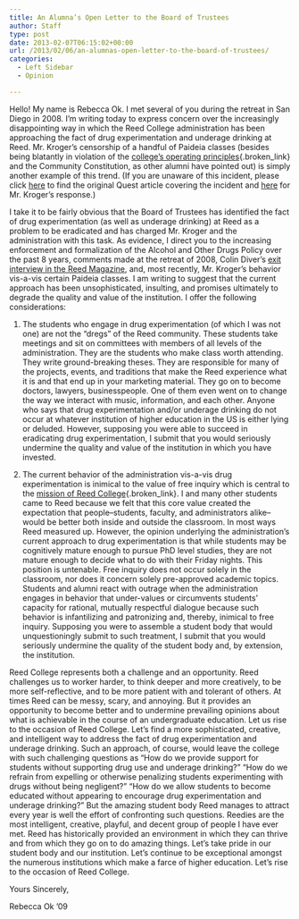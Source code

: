 ```yaml
---
title: An Alumna’s Open Letter to the Board of Trustees
author: Staff
type: post
date: 2013-02-07T06:15:02+00:00
url: /2013/02/06/an-alumnas-open-letter-to-the-board-of-trustees/
categories:
  - Left Sidebar
  - Opinion

---
```

Hello! My name is Rebecca Ok. I met several of you during the retreat in San Diego in 2008. I&#8217;m writing today to express concern over the increasingly disappointing way in which the Reed College administration has been approaching the fact of drug experimentation and underage drinking at Reed. Mr. Kroger&#8217;s censorship of a handful of Paideia classes (besides being blatantly in violation of the [college&#8217;s operating principles][1]{.broken_link} and the Community Constitution, as other alumni have pointed out) is simply another example of this trend. (If you are unaware of this incident, please click [here][2] to find the original Quest article covering the incident and [here][3] for Mr. Kroger&#8217;s response.)

I take it to be fairly obvious that the Board of Trustees has identified the fact of drug experimentation (as well as underage drinking) at Reed as a problem to be eradicated and has charged Mr. Kroger and the administration with this task. As evidence, I direct you to the increasing enforcement and formalization of the Alcohol and Other Drugs Policy over the past 8 years, comments made at the retreat of 2008, Colin Diver&#8217;s [exit interview in the Reed Magazine][4], and, most recently, Mr. Kroger&#8217;s behavior vis-a-vis certain Paideia classes. I am writing to suggest that the current approach has been unsophisticated, insulting, and promises ultimately to degrade the quality and value of the institution. I offer the following considerations:

1) The students who engage in drug experimentation (of which I was not one) are not the &#8220;dregs&#8221; of the Reed community. These students take meetings and sit on committees with members of all levels of the administration. They are the students who make class worth attending. They write ground-breaking theses. They are responsible for many of the projects, events, and traditions that make the Reed experience what it is and that end up in your marketing material. They go on to become doctors, lawyers, businesspeople. One of them even went on to change the way we interact with music, information, and each other. Anyone who says that drug experimentation and/or underage drinking do not occur at whatever institution of higher education in the US is either lying or deluded. However, supposing you were able to succeed in eradicating drug experimentation, I submit that you would seriously undermine the quality and value of the institution in which you have invested.

2) The current behavior of the administration vis-a-vis drug experimentation is inimical to the value of free inquiry which is central to the [mission of Reed College][1]{.broken_link}. I and many other students came to Reed because we felt that this core value created the expectation that people&#8211;students, faculty, and administrators alike&#8211;would be better both inside and outside the classroom. In most ways Reed measured up. However, the opinion underlying the administration&#8217;s current approach to drug experimentation is that while students may be cognitively mature enough to pursue PhD level studies, they are not mature enough to decide what to do with their Friday nights. This position is untenable. Free inquiry does not occur solely in the classroom, nor does it concern solely pre-approved academic topics. Students and alumni react with outrage when the administration engages in behavior that under-values or circumvents students&#8217; capacity for rational, mutually respectful dialogue because such behavior is infantilizing and patronizing and, thereby, inimical to free inquiry. Supposing you were to assemble a student body that would unquestioningly submit to such treatment, I submit that you would seriously undermine the quality of the student body and, by extension, the institution.

Reed College represents both a challenge and an opportunity. Reed challenges us to worker harder, to think deeper and more creatively, to be more self-reflective, and to be more patient with and tolerant of others. At times Reed can be messy, scary, and annoying. But it provides an opportunity to become better and to undermine prevailing opinions about what is achievable in the course of an undergraduate education. Let us rise to the occasion of Reed College. Let&#8217;s find a more sophisticated, creative, and intelligent way to address the fact of drug experimentation and underage drinking. Such an approach, of course, would leave the college with such challenging questions as &#8220;How do we provide support for students without supporting drug use and underage drinking?&#8221; &#8220;How do we refrain from expelling or otherwise penalizing students experimenting with drugs without being negligent?&#8221; &#8220;How do we allow students to become educated without appearing to encourage drug experimentation and underage drinking?&#8221; But the amazing student body Reed manages to attract every year is well the effort of confronting such questions. Reedies are the most intelligent, creative, playful, and decent group of people I have ever met. Reed has historically provided an environment in which they can thrive and from which they go on to do amazing things. Let&#8217;s take pride in our student body and our institution. Let&#8217;s continue to be exceptional amongst the numerous institutions which make a farce of higher education. Let&#8217;s rise to the occasion of Reed College.

Yours Sincerely,
  
Rebecca Ok &#8217;09

 [1]: http://web.reed.edu/academic/gbook/coll_org/goal.html
 [2]: http://www.reedquest.org/2013/01/paideia-classes-censored-at-krogers-request/ "Paideia Classes Censored at Kroger’s Request"
 [3]: http://www.reedquest.org/2013/02/president-krogers-statement/ "President Kroger’s Statement"
 [4]: http://www.reed.edu/reed_magazine/june2012/articles/features/diver/diver1.html